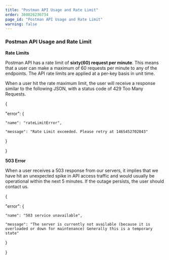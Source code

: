 ```yaml
---
title: "Postman API Usage and Rate Limit"
order: 360026236734
page_id: "Postman API Usage and Rate Limit"
warning: false
---
```


### Postman API Usage and Rate Limit

**Rate Limits**

Postman API has a rate limit of **sixty(60) request per minute**. This means that a user can make a maximum of 60 requests per minute to any of the endpoints. The API rate limits are applied at a per-key basis in unit time.

When a user hit the rate maximum limit, the user will receive a response similar to the following JSON, with a status code of 429 Too Many Requests.

{  
  
  "error": {  
  
    "name": "rateLimitError",  
  
    "message": "Rate Limit exceeded. Please retry at 1465452702843"  
  
  }  
  
}

**503 Error**

When a user receives a 503 response from our servers, it implies that we have hit an unexpected spike in API access traffic and would usually be operational within the next 5 minutes. If the outage persists, the user should contact us.

{  
  
  "error": {  
  
    "name": "503 service unavailable",  
  
    "message": "The server is currently not available (because it is overloaded or down for maintenance) Generally this is a temporary state"  
  
  }  
  
}
